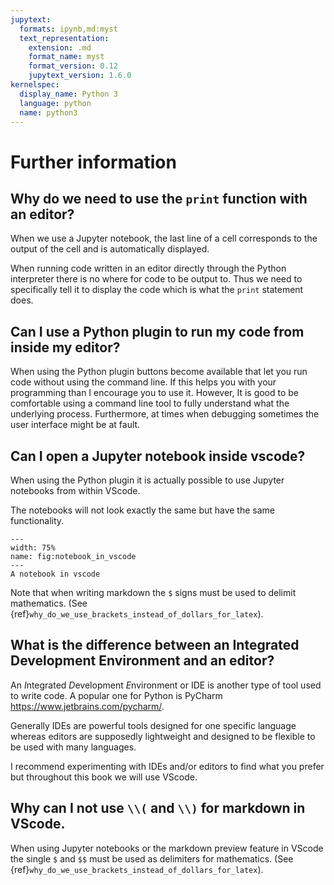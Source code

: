 ```yaml
---
jupytext:
  formats: ipynb,md:myst
  text_representation:
    extension: .md
    format_name: myst
    format_version: 0.12
    jupytext_version: 1.6.0
kernelspec:
  display_name: Python 3
  language: python
  name: python3
---
```


# Further information

## Why do we need to use the `print` function with an editor?

When we use a Jupyter notebook, the last line of a cell corresponds to the
output of the cell and is automatically displayed.

When running code written in an editor directly through the Python interpreter
there is no where for code to be output to. Thus we need to specifically tell it
to display the code which is what the `print` statement does.

## Can I use a Python plugin to run my code from inside my editor?

When using the Python plugin buttons become available that let you run code
without using the command line. If this helps you with your programming than I
encourage you to use it. However, It is good to be comfortable using a
command line tool to fully understand what the underlying process. Furthermore,
at times when debugging sometimes the user interface might be at fault.

## Can I open a Jupyter notebook inside vscode?

When using the Python plugin it is actually possible to use Jupyter notebooks
from within VScode.

The notebooks will not look exactly the same but have the same functionality.

```{figure} ./img/notebook_in_vscode/main.png
---
width: 75%
name: fig:notebook_in_vscode
---
A notebook in vscode
```

Note that when writing markdown the `$` signs must be used to delimit
mathematics. (See {ref}`why_do_we_use_brackets_instead_of_dollars_for_latex`).

## What is the difference between an Integrated Development Environment and an editor?

An *I*ntegrated *D*evelopment *E*nvironment or IDE is another type of tool used
to write code. A popular one for Python is PyCharm
<https://www.jetbrains.com/pycharm/>.

Generally IDEs are powerful tools designed for one specific language whereas
editors are supposedly lightweight and designed to be flexible to be used with
many languages.

I recommend experimenting with IDEs and/or editors to find what you prefer but
throughout this book we will use VScode.

## Why can I not use `\\(` and `\\)` for markdown in VScode.

When using Jupyter notebooks or the markdown preview feature in VScode the
single `$` and `$$` must be used as delimiters for mathematics. (See
{ref}`why_do_we_use_brackets_instead_of_dollars_for_latex`).
